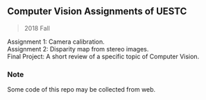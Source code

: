 ## Computer Vision Assignments of UESTC
> 2018 Fall

Assignment 1: Camera calibration.    
Assignment 2: Disparity map from stereo images.   
Final Project: A short review of a specific topic of Computer Vision.   

### Note
Some code of this repo may be collected from web.